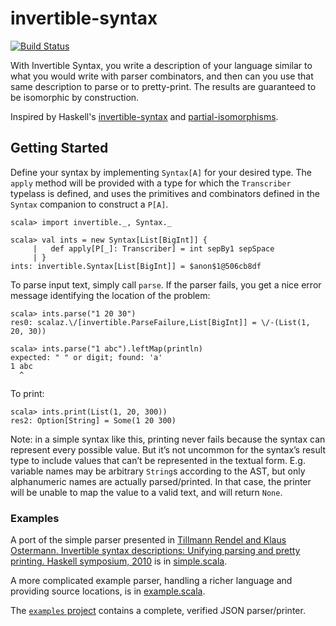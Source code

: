 # invertible-syntax

[![Build Status](https://travis-ci.org/mossprescott/invertible-syntax.svg)](https://travis-ci.org/mossprescott/invertible-syntax)

With Invertible Syntax, you write a description of your language similar to what you would write with parser combinators, and then can you use that same description to parse or to pretty-print. The results are guaranteed to be isomorphic by construction.

Inspired by Haskell's [invertible-syntax](http://hackage.haskell.org/package/invertible-syntax) and [partial-isomorphisms](http://hackage.haskell.org/package/partial-isomorphisms).

## Getting Started

Define your syntax by implementing `Syntax[A]` for your desired type. The `apply` method will be provided with a type for which the `Transcriber` typelass is defined, and uses the primitives and combinators defined in the `Syntax` companion to construct a `P[A]`.

```
scala> import invertible._, Syntax._

scala> val ints = new Syntax[List[BigInt]] {
     |   def apply[P[_]: Transcriber] = int sepBy1 sepSpace
     | }
ints: invertible.Syntax[List[BigInt]] = $anon$1@506cb8df
```

To parse input text, simply call `parse`. If the parser fails, you get a nice error message identifying the location of the problem:

```
scala> ints.parse("1 20 30")
res0: scalaz.\/[invertible.ParseFailure,List[BigInt]] = \/-(List(1, 20, 30))

scala> ints.parse("1 abc").leftMap(println)
expected: " " or digit; found: 'a'
1 abc
  ^
```

To print:

```
scala> ints.print(List(1, 20, 300))
res2: Option[String] = Some(1 20 300)
```

Note: in a simple syntax like this, printing never fails because the syntax can represent every possible value. But it’s not uncommon for the syntax’s result type to include values that can’t be represented in the textual form. E.g. variable names may be arbitrary `String`s according to the AST, but only alphanumeric names are actually parsed/printed. In that case, the printer will be unable to map the value to a valid text, and will return `None`.

### Examples

A port of the simple parser presented in [Tillmann Rendel and Klaus Ostermann. Invertible syntax descriptions: Unifying parsing and pretty printing. Haskell symposium, 2010](http://www.informatik.uni-marburg.de/~rendel/unparse/) is in [simple.scala](src/test/scala/invertible/simple.scala).

A more complicated example parser, handling a richer language and providing source locations, is in [example.scala](src/test/scala/invertible/example.scala).

The [`examples` project](examples) contains a complete, verified JSON parser/printer.
